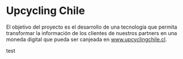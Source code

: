 # Upcycling Chile

El objetivo del proyecto es el desarrollo de una tecnología que permita transformar la información de los clientes de nuestros partners en una moneda digital que pueda ser canjeada en www.upcyclingchile.cl.  

test
